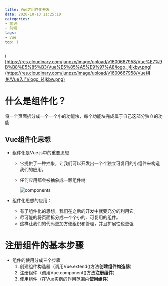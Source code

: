```yaml
---
title: Vue之组件化开发
date: 2020-10-13 11:25:10
categories:
- 笔记
- 前端
tags:
- Vue
top: 1
---
```




![https://res.cloudinary.com/junpzx/image/upload/v1600667958/Vue%E7%9B%B8%E5%85%B3/Vue%E5%85%A5%E9%97%A8/logo_j4jkbw.png](https://res.cloudinary.com/junpzx/image/upload/v1600667958/Vue相关/Vue入门/logo_j4jkbw.png)



<!-- less -->

# 什么是组件化？

将一个页面拆分成一个一个小的功能块，每个功能块完成属于自己这部分独立的功能

## Vue组件化思想

- 组件化是Vue.js中的重要思想

    - 它提供了一种抽象，让我们可以开发出一个个独立可复用的小组件来构造我们的应用。

    - 任何应用都会被抽象成一颗组件树

        ![components](https://gitee.com/junpzx/blog-img/raw/master//img/20201013141918.png)

- 组件化思想的应用：
    - 有了组件化的思想，我们在之后的开发中就要充分的利用它。
    - 尽可能的将页面拆分成一个个小的、可复用的组件。
    - 这样让我们的代码更加方便组织和管理，并且扩展性也更强



# 注册组件的基本步骤

- 组件的使用分成三个步骤
    1. 创建组件构造器（调用Vue.extend()方法**创建组件构造器**）
    2. 注册组件（调用Vue.component()方法**注册组件**）
    3. 使用组件（在Vue实例的作用范围内**使用组件**）